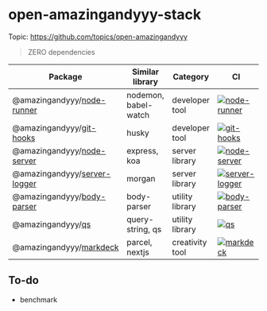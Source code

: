 # open-amazingandyyy-stack

Topic: https://github.com/topics/open-amazingandyyy

> ZERO dependencies

| Package              | Similar library | Category | CI | Project Status | Todo |
| ------------- | ------------- | ------------- | ------------- | ------------- |------------- |
| @amazingandyyy/[node-runner](https://github.com/amazingandyyy/node-runner)  | nodemon, babel-watch  | developer tool | [![node-runner](https://circleci.com/gh/amazingandyyy/node-runner.svg?style=svg)](https://circleci.com/gh/amazingandyyy/node-runner) | stable |  |
| @amazingandyyy/[git-hooks](https://github.com/amazingandyyy/git-hooks)  | husky | developer tool | [![git-hooks](https://circleci.com/gh/amazingandyyy/git-hooks.svg?style=svg)](https://circleci.com/gh/amazingandyyy/git-hooks) | RC-1 | fix CI env |
| @amazingandyyy/[node-server](https://github.com/amazingandyyy/node-server)  | express, koa  | server library | [![node-server](https://circleci.com/gh/amazingandyyy/node-server.svg?style=svg)](https://circleci.com/gh/amazingandyyy/node-server) | RC-1 | router/middle-middleware |
| @amazingandyyy/[server-logger](https://github.com/amazingandyyy/server-logger)  | morgan  | server library | [![server-logger](https://circleci.com/gh/amazingandyyy/server-logger.svg?style=svg)](https://circleci.com/gh/amazingandyyy/server-logger) | stable |  |
| @amazingandyyy/[body-parser](https://github.com/amazingandyyy/body-parser)  | body-parser | utility library | [![body-parser](https://circleci.com/gh/amazingandyyy/body-parser.svg?style=svg)](https://circleci.com/gh/amazingandyyy/body-parser) | WIP | better handle |
| @amazingandyyy/[qs](https://github.com/amazingandyyy/qs)  | query-string, qs | utility library | [![qs](https://circleci.com/gh/amazingandyyy/qs.svg?style=svg)](https://circleci.com/gh/amazingandyyy/qs) | WIP | stabilize |
| @amazingandyyy/[markdeck](https://github.com/amazingandyyy/markdeck)  | parcel, nextjs  | creativity tool | [![markdeck](https://circleci.com/gh/amazingandyyy/markdeck.svg?style=svg)](https://circleci.com/gh/amazingandyyy/markdeck) | stable |  |

## To-do
- benchmark
